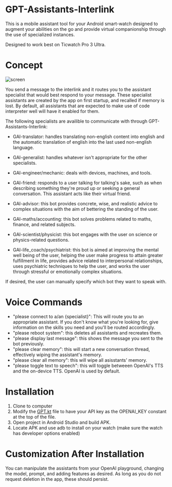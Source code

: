 # GPT-Assistants-Interlink
This is a mobile assistant tool for your Android smart-watch designed to augment your abilities on the go and provide virtual companionship through the use of specialized instances. 

Designed to work best on Ticwatch Pro 3 Ultra.

# Concept

![screen](https://github.com/Adri6336/GPT-Assistants-Interlink/assets/64619524/78d1c782-f47e-41c4-8b3f-3e77bfb0af59)

You send a message to the interlink and it routes you to the assistant specialist that would best respond to your message. These specialist assistants are created by the app on first startup, and recalled if memory is lost. By default, all assistants that are expected to make use of code interpreter well will have it enabled for them.

The following specialists are availible to communicate with through GPT-Assistants-Interlink:

- GAI-translator: handles translating non-english content into english and the automatic translation of english into the last used non-english language.
    
- GAI-generalist: handles whatever isn't appropriate for the other specialists.

- GAI-engineer/mechanic: deals with devices, machines, and tools.

- GAI-friend: responds to a user talking for talking's sake, such as when describing something they're proud up or seeking a general conversation. This assistant acts like their virtual friend.

- GAI-advisor: this bot provides concrete, wise, and realistic advice to complex situations with the aim of bettering the standing of the user.

- GAI-maths/accounting: this bot solves problems related to maths, finance, and related subjects.

- GAI-scientist/physicist: this bot engages with the user on science or physics-related questions.

- GAI-life_coach/psychiatrist: this bot is aimed at improving the mental well being of the user, helping the user make progress to attain greater fulfillment in life, provides advice related to interpersonal relationships, uses psychiatric techniques to help the user, and works the user through stressful or emotionally complex situations.

If desired, the user can manually specify which bot they want to speak with.

# Voice Commands

- "please connect to a/an {specialist}": This will route you to an appropriate assistant. If you don't know what you're looking for, give information on the skills you need and you'll be routed accordingly.
- "please reboot system": this deletes all assistants and recreates them.
- "please display last message": this shows the message you sent to the bot previously.
- "please clear memory": this will start a new conversation thread, effectively wiping the assistant's memory.
- "please clear all memory": this will wipe all asisstants' memory.
- "please toggle text to speech": this will toggle betweeen OpenAI's TTS and the on-device TTS. OpenAI is used by default.


# Installation

1. Clone to computer
2. Modify the [GPT.kt](https://github.com/Adri6336/GPT-Assistants-Interlink/blob/main/app/src/main/java/com/example/gpt_assistants_interlink/presentation/GPT.kt) file to have your API key as the OPENAI_KEY constant at the top of the file.
3. Open project in Android Studio and build APK.
4. Locate APK and use adb to install on your watch (make sure the watch has developer options enabled)

# Customization After Installation

You can manipulate the assistants from your OpenAI playground, changing the model, prompt, and adding features as desired. As long as you do not request deletion in the app, these should persist. 
